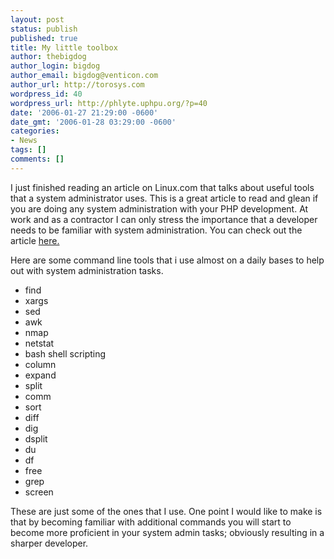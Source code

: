 ```yaml
---
layout: post
status: publish
published: true
title: My little toolbox
author: thebigdog
author_login: bigdog
author_email: bigdog@venticon.com
author_url: http://torosys.com
wordpress_id: 40
wordpress_url: http://phlyte.uphpu.org/?p=40
date: '2006-01-27 21:29:00 -0600'
date_gmt: '2006-01-28 03:29:00 -0600'
categories:
- News
tags: []
comments: []
---
```

<p>I just finished reading an article on Linux.com that talks about useful tools that a system administrator uses. This is a great article to read and glean if you are doing any system administration with your PHP development. At work and as a contractor I can only stress the importance that a developer needs to be familiar with system administration. You can check out the article <a href="http://www.linux.com/article.pl?sid=06/01/17/2036214">here.</a></p>
<p>Here are some command line tools that i use almost on a daily bases to help out with system administration tasks.</p>
<p>
<ul>
<li>find</li>
<li>xargs</li>
<li>sed</li>
<li>awk</li>
<li>nmap</li>
<li>netstat</li>
<li>bash shell scripting</li>
<li>column</li>
<li>expand</li>
<li>split</li>
<li>comm</li>
<li>sort</li>
<li>diff</li>
<li>dig</li>
<li>dsplit</li>
<li>du</li>
<li>df</li>
<li>free</li>
<li>grep</li>
<li>screen</li>
</ul>
<p>These are just some of the ones that I use. One point I would like to make is that by becoming familiar with additional commands you will start to become more proficient in your system admin tasks; obviously resulting in a sharper developer.</p>
